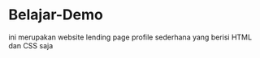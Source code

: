 # Belajar-Demo

ini merupakan website lending page profile sederhana yang berisi HTML dan CSS saja  
